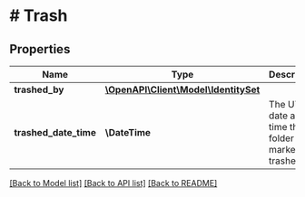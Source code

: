 # # Trash

## Properties

Name | Type | Description | Notes
------------ | ------------- | ------------- | -------------
**trashed_by** | [**\OpenAPI\Client\Model\IdentitySet**](IdentitySet.md) |  | [optional]
**trashed_date_time** | **\DateTime** | The UTC date and time the folder was marked as trashed. | [optional]

[[Back to Model list]](../../README.md#models) [[Back to API list]](../../README.md#endpoints) [[Back to README]](../../README.md)
